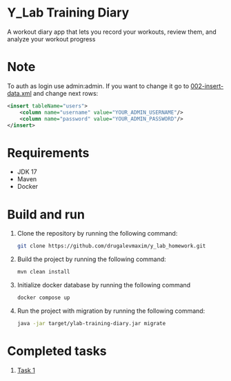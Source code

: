 # Y_Lab Training Diary

A workout diary app that lets you record your workouts, review them, and analyze your workout progress

# Note 

To auth as login use admin:admin. If you want to change it go to [002-insert-data.xml](src%2Fmain%2Fresources%2Fdatabase%2F002-insert-data.xml) and change next rows:
```xml
<insert tableName="users">
    <column name="username" value="YOUR_ADMIN_USERNAME"/>
    <column name="password" value="YOUR_ADMIN_PASSWORD"/>
</insert>
```

# Requirements

- JDK 17
- Maven
- Docker

# Build and run

1. Clone the repository by running the following command:
    ```bash
    git clone https://github.com/drugalevmaxim/y_lab_homework.git
    ```
2. Build the project by running the following command:
    ```bash
   mvn clean install
   ```
3. Initialize docker database by running the following command
   ```bash
   docker compose up
   ```
4. Run the project with migration by running the following command:
    ```bash
    java -jar target/ylab-training-diary.jar migrate
    ```

# Completed tasks

1. [Task 1](../../pull/1/)